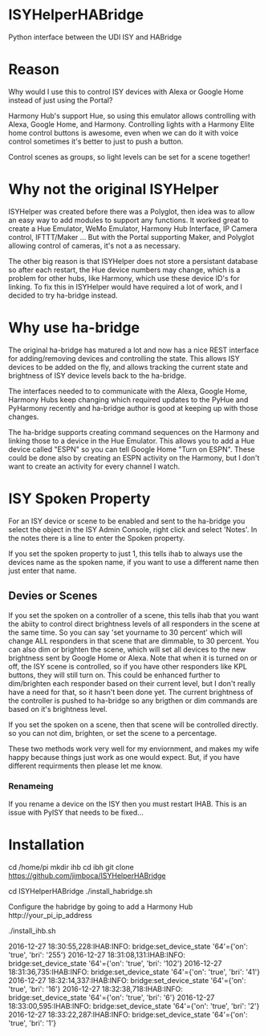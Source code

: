 # ISYHelperHABridge
Python interface between the UDI ISY and HABridge

# Reason

Why would I use this to control ISY devices with Alexa or Google Home instead
of just using the Portal?

Harmony Hub's support Hue, so using this emulator allows controlling with
Alexa, Google Home, and Harmony.  Controlling lights with a Harmony Elite
home control buttons is awesome, even when we can do it with voice control
sometimes it's better to just to push a button.

Control scenes as groups, so light levels can be set for a scene together!

# Why not the original ISYHelper

ISYHelper was created before there was a Polyglot, then idea was to allow
an easy way to add modules to support any functions.  It worked great to
create a Hue Emulator, WeMo Emulator, Harmony Hub Interface, IP Camera
control, IFTTT/Maker ...  But with the Portal supporting Maker, and Polyglot
allowing control of cameras, it's not a as necessary.

The other big reason is that ISYHelper does not store a persistant database
so after each restart, the Hue device numbers may change, which is a problem
for other hubs, like Harmony, which use these device ID's for linking.  To
fix this in ISYHelper would have required a lot of work, and I decided to try
ha-bridge instead.

# Why use ha-bridge

The original ha-bridge has matured a lot and now has a nice REST interface
for adding/removing devices and controlling the state.  This allows ISY
devices to be added on the fly, and allows tracking the current state and
brightness of ISY device levels back to the ha-bridge.

The interfaces needed to to communicate with the Alexa, Google Home,
Harmony Hubs keep changing which required updates to the PyHue and PyHarmony
recently and ha-bridge author is good at keeping up with those changes.

The ha-bridge supports creating command sequences on the Harmony and linking
those to a device in the Hue Emulator.  This allows you to add a Hue device
called "ESPN" so you can tell Google Home "Turn on ESPN".   These could be done
also by creating an ESPN activity on the Harmony, but I don't want to create
an activity for every channel I watch.

# ISY Spoken Property

For an ISY device or scene to be enabled and sent to the ha-bridge you select
the object in the ISY Admin Console, right click and select 'Notes'.  In the
notes there is a line to enter the Spoken property.

If you set the spoken property to just 1, this tells ihab to always use
the devices name as the spoken name, if you want to use a different name
then just enter that name.

## Devies or Scenes

If you set the spoken on a controller of a scene, this tells ihab that you want
the abiity to control direct brightness levels of all responders in the scene
at the same time.  So you can say 'set yourname to 30 percent' which will change
ALL responders in that scene that are dimmable, to 30 percent.  You can also dim
or brighten the scene, which will set all devices to the new brightness sent by
Google Home or Alexa.  Note that when it is turned on or off, the ISY scene is
controlled, so if you have other responders like KPL buttons, they will still turn
on.  This could be enhanced further to dim/brighten each responder based on their
current level, but I don't really have a need for that, so it hasn't been done yet.
The current brightness of the controller is pushed to ha-bridge so any brigthen or
dim commands are based on it's brightness level.

If you set the spoken on a scene, then that scene will be controlled directly.
so you can not dim, brighten, or set the scene to a percentage.

These two methods work very well for my enviornment, and makes my wife happy
because things just work as one would expect.  But, if you have different requirments
then please let me know.

### Renameing

If you rename a device on the ISY then you must restart IHAB.  This is an issue
with PyISY that needs to be fixed...

# Installation

cd /home/pi
mkdir ihb
cd ibh
git clone https://github.com/jimboca/ISYHelperHABridge

cd ISYHelperHABridge
./install_habridge.sh

Configure the habridge by going to add a Harmony Hub
http://your_pi_ip_address

./install_ihb.sh



2016-12-27 18:30:55,228:IHAB:INFO: bridge:set_device_state '64'={'on': 'true', 'bri': '255'} 
2016-12-27 18:31:08,131:IHAB:INFO: bridge:set_device_state '64'={'on': 'true', 'bri': '102'} 
2016-12-27 18:31:36,735:IHAB:INFO: bridge:set_device_state '64'={'on': 'true', 'bri': '41'} 
2016-12-27 18:32:14,337:IHAB:INFO: bridge:set_device_state '64'={'on': 'true', 'bri': '16'} 
2016-12-27 18:32:38,718:IHAB:INFO: bridge:set_device_state '64'={'on': 'true', 'bri': '6'} 
2016-12-27 18:33:00,595:IHAB:INFO: bridge:set_device_state '64'={'on': 'true', 'bri': '2'} 
2016-12-27 18:33:22,287:IHAB:INFO: bridge:set_device_state '64'={'on': 'true', 'bri': '1'} 
